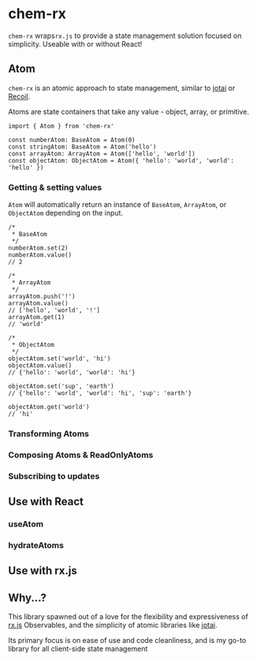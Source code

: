 # chem-rx

`chem-rx` wraps`rx.js` to provide a state management solution focused on
simplicity. Useable with or without React!

## Atom

`chem-rx` is an atomic approach to state management, similar to
[jotai](https://github.com/pmndrs/jotai) or
[Recoil](https://github.com/facebookexperimental/Recoil).

Atoms are state containers that take any value - object, array, or primitive.

```
import { Atom } from 'chem-rx'

const numberAtom: BaseAtom = Atom(0)
const stringAtom: BaseAtom = Atom('hello')
const arrayAtom: ArrayAtom = Atom(['hello', 'world'])
const objectAtom: ObjectAtom = Atom({ 'hello': 'world', 'world': 'hello' })
```

### Getting & setting values

`Atom` will automatically return an instance of `BaseAtom`, `ArrayAtom`, or
`ObjectAtom` depending on the input.

```
/*
 * BaseAtom
 */
numberAtom.set(2)
numberAtom.value()
// 2

/*
 * ArrayAtom
 */
arrayAtom.push('!')
arrayAtom.value()
// ['hello', 'world', '!']
arrayAtom.get(1)
// 'world'

/*
 * ObjectAtom
 */
objectAtom.set('world', 'hi')
objectAtom.value()
// {'hello': 'world', 'world': 'hi'}

objectAtom.set('sup', 'earth')
// {'hello': 'world', 'world': 'hi', 'sup': 'earth'}

objectAtom.get('world')
// 'hi'
```

### Transforming Atoms

### Composing Atoms & ReadOnlyAtoms

### Subscribing to updates

## Use with React

### useAtom

### hydrateAtoms

## Use with rx.js

## Why...?

This library spawned out of a love for the flexibility and expressiveness of
[rx.js](https://github.com/ReactiveX/rxjs) Observables, and the simplicity of
atomic libraries like [jotai](https://github.com/pmndrs/jotai).

Its primary focus is on ease of use and code cleanliness, and is my go-to
library for all client-side state management
